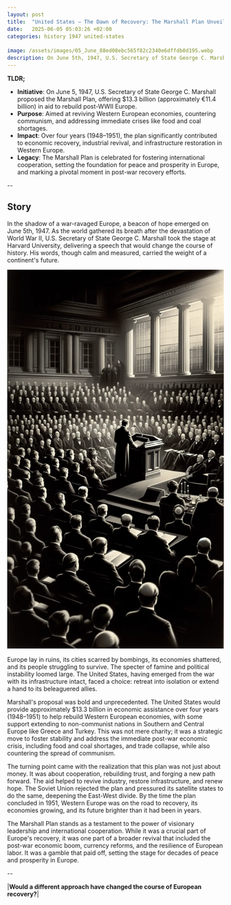 ```yaml
---
layout: post
title:  "United States – The Dawn of Recovery: The Marshall Plan Unveiled – 1947"
date:   2025-06-05 05:03:26 +02:00
categories: history 1947 united-states

image: /assets/images/05_June_88ed08ebc565f82c2340e6dffdb0d195.webp
description: On June 5th, 1947, U.S. Secretary of State George C. Marshall announced the Marshall Plan, an American initiative to aid Western Europe, in which the United States gave over $12 billion in economic assistance to help rebuild Western European economies after the end of World War II.
---
```


**TLDR;**
- **Initiative**: On June 5, 1947, U.S. Secretary of State George C. Marshall proposed the Marshall Plan, offering $13.3 billion (approximately €11.4 billion) in aid to rebuild post-WWII Europe.
- **Purpose**: Aimed at reviving Western European economies, countering communism, and addressing immediate crises like food and coal shortages.
- **Impact**: Over four years (1948–1951), the plan significantly contributed to economic recovery, industrial revival, and infrastructure restoration in Western Europe.
- **Legacy**: The Marshall Plan is celebrated for fostering international cooperation, setting the foundation for peace and prosperity in Europe, and marking a pivotal moment in post-war recovery efforts.

--


## Story
In the shadow of a war-ravaged Europe, a beacon of hope emerged on June 5th, 1947. As the world gathered its breath after the devastation of World War II, U.S. Secretary of State George C. Marshall took the stage at Harvard University, delivering a speech that would change the course of history. His words, though calm and measured, carried the weight of a continent's future.

![Image](/assets/images/05_June_88ed08ebc565f82c2340e6dffdb0d195.webp)

Europe lay in ruins, its cities scarred by bombings, its economies shattered, and its people struggling to survive. The specter of famine and political instability loomed large. The United States, having emerged from the war with its infrastructure intact, faced a choice: retreat into isolation or extend a hand to its beleaguered allies.

Marshall's proposal was bold and unprecedented. The United States would provide approximately $13.3 billion in economic assistance over four years (1948–1951) to help rebuild Western European economies, with some support extending to non-communist nations in Southern and Central Europe like Greece and Turkey. This was not mere charity; it was a strategic move to foster stability and address the immediate post-war economic crisis, including food and coal shortages, and trade collapse, while also countering the spread of communism.

The turning point came with the realization that this plan was not just about money. It was about cooperation, rebuilding trust, and forging a new path forward. The aid helped to revive industry, restore infrastructure, and renew hope. The Soviet Union rejected the plan and pressured its satellite states to do the same, deepening the East-West divide. By the time the plan concluded in 1951, Western Europe was on the road to recovery, its economies growing, and its future brighter than it had been in years.

The Marshall Plan stands as a testament to the power of visionary leadership and international cooperation. While it was a crucial part of Europe's recovery, it was one part of a broader revival that included the post-war economic boom, currency reforms, and the resilience of European labor. It was a gamble that paid off, setting the stage for decades of peace and prosperity in Europe.


--

|**Would a different approach have changed the course of European recovery?**|

